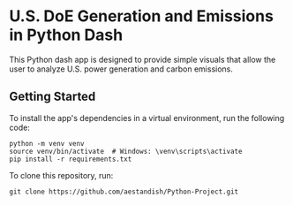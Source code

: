 # U.S. DoE Generation and Emissions in Python Dash

This Python dash app is designed to provide simple visuals that allow the user to analyze U.S. power generation and carbon emissions.

## Getting Started
To install the app's dependencies in a virtual environment, run the following code:
```
python -m venv venv
source venv/bin/activate  # Windows: \venv\scripts\activate
pip install -r requirements.txt
```
To clone this repository, run:
```
git clone https://github.com/aestandish/Python-Project.git
```
